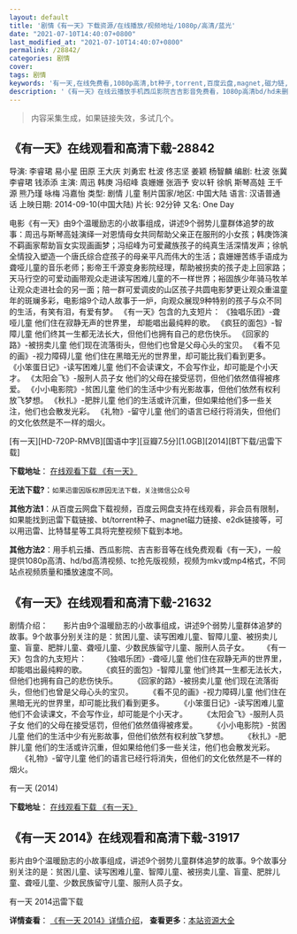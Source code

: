 ```yaml
---
layout: default
title: '剧情《有一天》下载资源/在线播放/视频地址/1080p/高清/蓝光'
date: "2021-07-10T14:40:07+0800"
last_modified_at: "2021-07-10T14:40:07+0800"
permalink: /28842/
categories: 剧情
cover:
tags: 剧情
keywords: '有一天,在线免费看,1080p高清,bt种子,torrent,百度云盘,magnet,磁力链,迅雷下载资源'
description: '《有一天》在线云播放手机西瓜影院吉吉影音免费看，1080p高清bd/hd未删减完整版和tc抢先枪版，mkv/mp4格式，附带bt/torrent种子、magnet/磁力链、百度云盘、网盘资源迅雷下载链接'
---
```


>内容采集生成，如果链接失效，多试几个。


## 《有一天》在线观看和高清下载-28842

导演: 李睿珺 易小星 田原 王大庆 刘勇宏 杜波 佟志坚 姜颖 杨智麟 编剧: 杜波 张冀 李睿珺 钱添添 主演: 周迅 韩庚 冯绍峰 袁姗姗 张涵予 安以轩 徐帆 斯琴高娃 王千源 熊乃瑾 咏梅 冯嘉怡 类型: 剧情 儿童 制片国家/地区: 中国大陆 语言: 汉语普通话 上映日期: 2014-09-10(中国大陆) 片长: 92分钟 又名: One Day

电影《有一天》由9个温暖励志的小故事组成，讲述9个弱势儿童群体追梦的故事：周迅与斯琴高娃演绎一对恩情母女共同帮助父亲正在服刑的小女孩；韩庚饰演不羁画家帮助盲女实现画画梦；冯绍峰为可爱藏族孩子的纯真生活深情发声；徐帆全情投入塑造一个唐氏综合症孩子的母亲平凡而伟大的生活；袁姗姗苦练手语成为聋哑儿童的音乐老师；影帝王千源变身影院经理，帮助被拐卖的孩子走上回家路；天马行空的可爱动画带观众走进读写困难儿童的不一样世界；裕固族少年骑马牧羊让观众走进社会的另一面；陪一群可爱调皮的山区孩子共圆电影梦更让观众重温童年的斑斓多彩，电影熔9个动人故事于一炉，向观众展现9种特别的孩子与众不同的生活，有笑有泪，有爱有梦。 《有一天》包含的九支短片： 《独唱乐团》-聋哑儿童 他们住在寂静无声的世界里， 却能唱出最纯粹的歌。 《疯狂的面包》-智障儿童 他们终其一生都无法长大，但他们也拥有自己的悲伤快乐。 《回家的路》-被拐卖儿童 他们现在流落街头，但他们也曾是父母心头的宝贝。 《看不见的画》-视力障碍儿童 他们住在黑暗无光的世界里，却可能比我们看到更多。 《小笨蛋日记》-读写困难儿童 他们不会读课文，不会写作业，却可能是个小天才。 《太阳会飞》-服刑人员子女 他们的父母在接受惩罚，但他们依然值得被疼爱。 《小小电影院》-贫困儿童 他们的生活中少有光影故事，但他们依然有权利放飞梦想。 《秋扎》-肥胖儿童 他们的生活或许沉重，但如果给他们多一些关注，他们也会散发光彩。 《礼物》-留守儿童 他们的语言已经行将消失，但他们的文化依然是不一样的烟火。


[有一天][HD-720P-RMVB][国语中字][豆瓣7.5分][1.0GB][2014][BT下载/迅雷下载]

**下载地址**： [在线观看下载 《有一天》](https://www.btdx8.com/torrent/one_day_2014.html) 


**无法下载?**：`如果迅雷因版权原因无法下载，关注微信公众号 `

**其他方法1**：从百度云网盘下载视频，百度云网盘支持在线观看，非会员有限制，如果能找到迅雷下载链接、bt/torrent种子、magnet磁力链接、e2dk链接等，可以用迅雷、比特彗星等工具将完整视频下载到本地。

**其他方法2**：用手机云播、西瓜影院、吉吉影音等在线免费观看《有一天》，一般提供1080p高清、hd/bd高清视频、tc抢先版视频，视频为mkv或mp4格式，不同站点视频质量和播放速度不同。


## 《有一天》在线观看和高清下载-21632

剧情介绍：　　影片由9个温暖励志的小故事组成，讲述9个弱势儿童群体追梦的故事。9个故事分别关注的是：贫困儿童、读写困难儿童、智障儿童、被拐卖儿童、盲童、肥胖儿童、聋哑儿童、少数民族留守儿童、服刑人员子女。 　　《有一天》包含的九支短片：  　　《独唱乐团》-聋哑儿童 他们住在寂静无声的世界里， 却能唱出最纯粹的歌。  　　《疯狂的面包》-智障儿童 他们终其一生都无法长大，但他们也拥有自己的悲伤快乐。  　　《回家的路》-被拐卖儿童 他们现在流落街头，但他们也曾是父母心头的宝贝。  　　《看不见的画》-视力障碍儿童 他们住在黑暗无光的世界里，却可能比我们看到更多。  　　《小笨蛋日记》-读写困难儿童 他们不会读课文，不会写作业，却可能是个小天才。  　　《太阳会飞》-服刑人员子女 他们的父母在接受惩罚，但他们依然值得被疼爱。  　　《小小电影院》-贫困儿童 他们的生活中少有光影故事，但他们依然有权利放飞梦想。  　　《秋扎》-肥胖儿童 他们的生活或许沉重，但如果给他们多一些关注，他们也会散发光彩。  　　《礼物》-留守儿童 他们的语言已经行将消失，但他们的文化依然是不一样的烟火。


有一天 (2014)

**下载地址**： [在线观看下载 《有一天》](https://www.btbtdy.me/btdy/dy1019.html) 


## 《有一天 2014》在线观看和高清下载-31917

影片由9个温暖励志的小故事组成，讲述9个弱势儿童群体追梦的故事。9个故事分别关注的是：贫困儿童、读写困难儿童、智障儿童、被拐卖儿童、盲童、肥胖儿童、聋哑儿童、少数民族留守儿童、服刑人员子女。


有一天 2014迅雷下载

**详情查看**： [《有一天 2014》详情介绍](/movie/31917/)， **查看更多**：[本站资源大全](/movie/t/all/)

